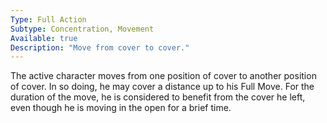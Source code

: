 ```yaml
---
Type: Full Action
Subtype: Concentration, Movement
Available: true
Description: "Move from cover to cover."
---
```


The active character moves from one position of cover
to another position of cover. In so doing, he may cover a
distance up to his Full Move. For the duration of the move, he
is considered to benefit from the cover he left, even though he
is moving in the open for a brief time.